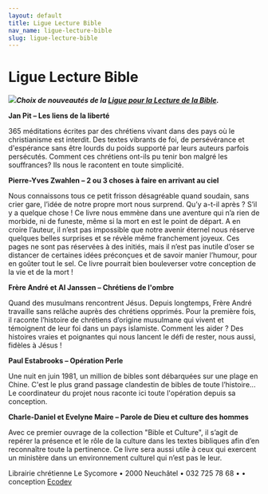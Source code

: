 ```yaml
---
layout: default
title: Ligue Lecture Bible
nav_name: ligue-lecture-bible
slug: ligue-lecture-bible
---
```


Ligue Lecture Bible
===================

***![](/images/cb_17.jpg)Choix de nouveautés de la [Ligue pour la Lecture de la Bible](http://www.ligue.be/catalogue/F_frame.html?http://www.ligue.be/catalogue/NOUVEAUTES_F_grp_24-1.html).***

**Jan Pit – Les liens de la liberté**

365 méditations écrites par des chrétiens vivant dans des pays où le christianisme est interdit. Des textes vibrants de foi, de persévérance et d'espérance sans être lourds du poids supporté par leurs auteurs parfois persécutés. Comment ces chrétiens ont-ils pu tenir bon malgré les souffrances? Ils nous le racontent en toute simplicité.

**Pierre-Yves Zwahlen – 2 ou 3 choses à faire en arrivant au ciel**

Nous connaissons tous ce petit frisson désagréable quand soudain, sans crier gare, l’idée de notre propre mort nous surprend. Qu’y a-t-il après ? S’il y a quelque chose ! Ce livre nous emmène dans une aventure qui n’a rien de morbide, ni de funeste, même si la mort en est le point de départ. A en croire l’auteur, il n’est pas impossible que notre avenir éternel nous réserve quelques belles surprises et se révèle même franchement joyeux. Ces pages ne sont pas réservées à des initiés, mais il n’est pas inutile d’oser se distancer de certaines idées préconçues et de savoir manier l’humour, pour en goûter tout le sel. Ce livre pourrait bien bouleverser votre conception de la vie et de la mort !

<span style="font-family: ArialMT; "></span>

**Frère André et Al Janssen – Chrétiens de l'ombre**

Quand des musulmans rencontrent Jésus. Depuis longtemps, Frère André travaille sans relâche auprès des chrétiens opprimés. Pour la première fois, il raconte l’histoire de chrétiens d’origine musulmane qui vivent et témoignent de leur foi dans un pays islamiste. Comment les aider ? Des histoires vraies et poignantes qui nous lancent le défi de rester, nous aussi, fidèles à Jésus !

**Paul Estabrooks – Opération Perle**

Une nuit en juin 1981, un million de bibles sont débarquées sur une plage en Chine. C'est le plus grand passage clandestin de bibles de toute l’histoire... Le coordinateur du projet nous raconte ici toute l'opération depuis sa conception.

**Charle-Daniel et Evelyne Maire – Parole de Dieu et culture des hommes**

Avec ce premier ouvrage de la collection "Bible et Culture", il s’agit de repérer la présence et le rôle de la culture dans les textes bibliques afin d’en reconnaître toute la pertinence. Ce livre sera aussi utile à ceux qui exercent un ministère dans un environnement culturel qui n’est pas le leur. 

Librairie chrétienne Le Sycomore • 2000 Neuchâtel • 032 725 78 68 •
• conception [Ecodev](http://ecodev.ch)

